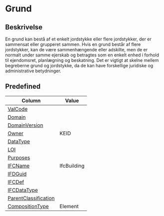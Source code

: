 # Grund

## Beskrivelse

En grund kan bestå af et enkelt jordstykke eller flere jordstykker, der er sammensat eller grupperet sammen. Hvis en grund består af flere jordstykker, kan de være sammenhængende eller adskilte, men de er normalt under samme ejerskab og betragtes som en enkelt enhed i forhold til ejendomsret, planlægning og beskatning. Det er vigtigt at skelne mellem begreberne grund og jordstykke, da de kan have forskellige juridiske og administrative betydninger.

## Predefined

| Column                                                                 | Value |
| ---------------------------------------------------------------------- | ----- |
| [ValCode](../../Attributes/ValCode.md)                                 |       |
| [Domain](../../Attributes/Domain.md)                                   |       |
| [DomainVersion](../../Attributes/DomainVersion.md)                     |       |
| [Owner](../../Attributes/Owner.md)                                     | KEID  |
| [DataType](../../Attributes/DataType.md)                               |       |
| [LOI](../../Attributes/LOI.md)                                         |       |
| [Purposes](../../Attributes/LOI.md)                                    |               |
| [IFCName](../../Attributes/IFCName.md)                       | IfcBuilding   |
| [IFDGuid](../../Attributes/IFDGuid.md)                                 |       |
| [IFCDef](../../Attributes/IFCDef.md)                                   |       |
| [IFCDataType](../../Attributes/IFCDataType.md)                         |       |
| [ParentClassification](../../Attributes/IFCParentClassification.md) |       |
| [CompositionType](../../Attributes/CompositionType.md) |   Element    |
